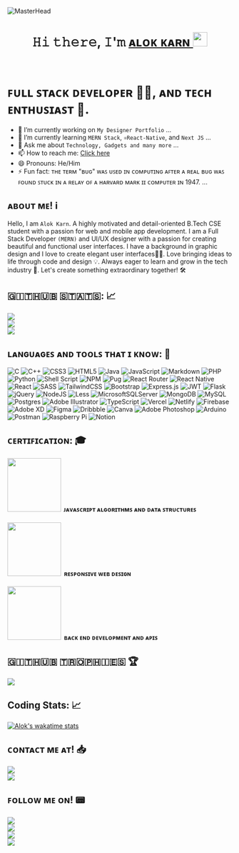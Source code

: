 
![MasterHead](https://64.media.tumblr.com/cca4f06484b447c0687f0325af5b38c9/428a8db1dc8ae92f-87/s1280x1920/7c751558b1d93e15c2d885cff2162ddb95059b8d.gif)
<h1 align="center">𝙷𝚒 𝚝𝚑𝚎𝚛𝚎, 𝙸'𝚖 <a href="https://github.com/alok-karn" target="_blank">ᴀʟᴏᴋ ᴋᴀʀɴ  </a> <img
src="https://github.com/blackcater/blackcater/raw/main/images/Hi.gif" height="32" /></h1><br />
<!-- <img src='/tumblr_cca4f06484b447c0687f0325af5b38c9_7c751558_1280.gif' width="100%" /> -->

# ꜰᴜʟʟ ꜱᴛᴀᴄᴋ ᴅᴇᴠᴇʟᴏᴘᴇʀ 👨‍🎨, ᴀɴᴅ ᴛᴇᴄʜ ᴇɴᴛʜᴜꜱɪᴀꜱᴛ 🤖.

- 🔭 I’m currently working on `My Designer Portfolio` ...
- 🌱 I’m currently learning `MERN Stack`, `⚛️React-Native`, and `Next JS` ...
- 💬 Ask me about `Technology, Gadgets and many more` ...
- 📫 How to reach me: [Click here](https://www.facebook.com/alok.karn.399/)
- 😄 Pronouns: He/Him
- ⚡ Fun fact: ᴛʜᴇ ᴛᴇʀᴍ "ʙᴜɢ" ᴡᴀꜱ ᴜꜱᴇᴅ ɪɴ ᴄᴏᴍᴘᴜᴛɪɴɢ ᴀꜰᴛᴇʀ ᴀ ʀᴇᴀʟ ʙᴜɢ ᴡᴀꜱ ꜰᴏᴜɴᴅ ꜱᴛᴜᴄᴋ ɪɴ ᴀ ʀᴇʟᴀʏ ᴏꜰ ᴀ ʜᴀʀᴠᴀʀᴅ ᴍᴀʀᴋ ɪɪ ᴄᴏᴍᴘᴜᴛᴇʀ ɪɴ 1947. ...


<h2 align="left">ᴀʙᴏᴜᴛ ᴍᴇ! ℹ️</h2>

Hello, I am `Alok Karn`. A highly motivated and detail-oriented B.Tech CSE student with a passion for web and mobile app development. I am a Full Stack Developer `(MERN)` and UI/UX designer with a passion for creating beautiful and functional user interfaces. I have a background in graphic design and I love to create elegant user interfaces👨‍🎨. Love bringing ideas to life through code and design 💡. Always eager to learn and grow in the tech industry 🚀. Let's create something extraordinary together! 🛠️

## 🇬‌🇮‌🇹‌🇭‌🇺‌🇧‌ 🇸‌🇹‌🇦‌🇹‌🇸‌: 📈

![](https://github-readme-stats.vercel.app/api?username=alok-karn&theme=dark&hide_border=false&include_all_commits=false&count_private=false)<br/>
![](https://github-readme-streak-stats.herokuapp.com/?user=alok-karn&theme=dark&hide_border=false)<br/>
![](https://github-readme-stats.vercel.app/api/top-langs/?username=alok-karn&theme=dark&hide_border=false&include_all_commits=true&count_private=true&layout=compact)



## ʟᴀɴɢᴜᴀɢᴇꜱ ᴀɴᴅ ᴛᴏᴏʟꜱ ᴛʜᴀᴛ ɪ ᴋɴᴏᴡ: 🧰
![C](https://img.shields.io/badge/c-%2300599C.svg?style=for-the-badge&logo=c&logoColor=white) ![C++](https://img.shields.io/badge/c++-%2300599C.svg?style=for-the-badge&logo=c%2B%2B&logoColor=white) ![CSS3](https://img.shields.io/badge/css3-%231572B6.svg?style=for-the-badge&logo=css3&logoColor=white) ![HTML5](https://img.shields.io/badge/html5-%23E34F26.svg?style=for-the-badge&logo=html5&logoColor=white) ![Java](https://img.shields.io/badge/java-%23ED8B00.svg?style=for-the-badge&logo=java&logoColor=white) ![JavaScript](https://img.shields.io/badge/javascript-%23323330.svg?style=for-the-badge&logo=javascript&logoColor=%23F7DF1E) ![Markdown](https://img.shields.io/badge/markdown-%23000000.svg?style=for-the-badge&logo=markdown&logoColor=white) ![PHP](https://img.shields.io/badge/php-%23777BB4.svg?style=for-the-badge&logo=php&logoColor=white) ![Python](https://img.shields.io/badge/python-3670A0?style=for-the-badge&logo=python&logoColor=ffdd54) ![Shell Script](https://img.shields.io/badge/shell_script-%23121011.svg?style=for-the-badge&logo=gnu-bash&logoColor=white) ![NPM](https://img.shields.io/badge/NPM-%23000000.svg?style=for-the-badge&logo=npm&logoColor=white) ![Pug](https://img.shields.io/badge/Pug-FFF?style=for-the-badge&logo=pug&logoColor=A86454) ![React Router](https://img.shields.io/badge/React_Router-CA4245?style=for-the-badge&logo=react-router&logoColor=white) ![React Native](https://img.shields.io/badge/react_native-%2320232a.svg?style=for-the-badge&logo=react&logoColor=%2361DAFB) ![React](https://img.shields.io/badge/react-%2320232a.svg?style=for-the-badge&logo=react&logoColor=%2361DAFB) ![SASS](https://img.shields.io/badge/SASS-hotpink.svg?style=for-the-badge&logo=SASS&logoColor=white) ![TailwindCSS](https://img.shields.io/badge/tailwindcss-%2338B2AC.svg?style=for-the-badge&logo=tailwind-css&logoColor=white) ![Bootstrap](https://img.shields.io/badge/bootstrap-%23563D7C.svg?style=for-the-badge&logo=bootstrap&logoColor=white) ![Express.js](https://img.shields.io/badge/express.js-%23404d59.svg?style=for-the-badge&logo=express&logoColor=%2361DAFB) ![JWT](https://img.shields.io/badge/JWT-black?style=for-the-badge&logo=JSON%20web%20tokens)  ![Flask](https://img.shields.io/badge/flask-%23000.svg?style=for-the-badge&logo=flask&logoColor=white) ![jQuery](https://img.shields.io/badge/jquery-%230769AD.svg?style=for-the-badge&logo=jquery&logoColor=white) ![NodeJS](https://img.shields.io/badge/node.js-6DA55F?style=for-the-badge&logo=node.js&logoColor=white) ![Less](https://img.shields.io/badge/less-2B4C80?style=for-the-badge&logo=less&logoColor=white) ![MicrosoftSQLServer](https://img.shields.io/badge/Microsoft%20SQL%20Sever-CC2927?style=for-the-badge&logo=microsoft%20sql%20server&logoColor=white) ![MongoDB](https://img.shields.io/badge/MongoDB-%234ea94b.svg?style=for-the-badge&logo=mongodb&logoColor=white) ![MySQL](https://img.shields.io/badge/mysql-%2300f.svg?style=for-the-badge&logo=mysql&logoColor=white) ![Postgres](https://img.shields.io/badge/postgres-%23316192.svg?style=for-the-badge&logo=postgresql&logoColor=white) ![Adobe Illustrator](https://img.shields.io/badge/adobeillustrator-%23FF9A00.svg?style=for-the-badge&logo=adobeillustrator&logoColor=white) ![TypeScript](https://img.shields.io/badge/typescript-%23007ACC.svg?style=for-the-badge&logo=typescript&logoColor=white) ![Vercel](https://img.shields.io/badge/vercel-%23000000.svg?style=for-the-badge&logo=vercel&logoColor=white) ![Netlify](https://img.shields.io/badge/netlify-%23000000.svg?style=for-the-badge&logo=netlify&logoColor=#00C7B7) ![Firebase](https://img.shields.io/badge/firebase-%23039BE5.svg?style=for-the-badge&logo=firebase) ![Adobe XD](https://img.shields.io/badge/Adobe%20XD-470137?style=for-the-badge&logo=Adobe%20XD&logoColor=#FF61F6) ![Figma](https://img.shields.io/badge/figma-%23F24E1E.svg?style=for-the-badge&logo=figma&logoColor=white) ![Dribbble](https://img.shields.io/badge/Dribbble-EA4C89?style=for-the-badge&logo=dribbble&logoColor=white) ![Canva](https://img.shields.io/badge/Canva-%2300C4CC.svg?style=for-the-badge&logo=Canva&logoColor=white) ![Adobe Photoshop](https://img.shields.io/badge/adobephotoshop-%2331A8FF.svg?style=for-the-badge&logo=adobephotoshop&logoColor=white) ![Arduino](https://img.shields.io/badge/-Arduino-00979D?style=for-the-badge&logo=Arduino&logoColor=white) ![Postman](https://img.shields.io/badge/Postman-FF6C37?style=for-the-badge&logo=postman&logoColor=white) ![Raspberry Pi](https://img.shields.io/badge/-RaspberryPi-C51A4A?style=for-the-badge&logo=Raspberry-Pi) ![Notion](https://img.shields.io/badge/Notion-%23000000.svg?style=for-the-badge&logo=notion&logoColor=white)

<h2 align="left"> ᴄᴇʀᴛɪꜰɪᴄᴀᴛɪᴏɴ: 🎓</h2><h4>
<a href="https://www.freecodecamp.org/certification/alok69/javascript-algorithms-and-data-structures" target="_blank"><img src="https://img.shields.io/badge/freecodecamp-27273D?style=for-the-badge&logo=freecodecamp&logoColor=white" width="120"></a> &nbsp;ᴊᴀᴠᴀꜱᴄʀɪᴘᴛ ᴀʟɢᴏʀɪᴛʜᴍꜱ ᴀɴᴅ ᴅᴀᴛᴀ ꜱᴛʀᴜᴄᴛᴜʀᴇꜱ</h4>
<h4>
<a href="https://www.freecodecamp.org/certification/alok69/responsive-web-design" target="_blank"><img src="https://img.shields.io/badge/freecodecamp-27273D?style=for-the-badge&logo=freecodecamp&logoColor=white" width="120"></a> &nbsp;ʀᴇꜱᴘᴏɴꜱɪᴠᴇ ᴡᴇʙ ᴅᴇꜱɪɢɴ</h4>
<h4>
<a href="https://www.freecodecamp.org/certification/alok69/back-end-development-and-apis" target="_blank"><img src="https://img.shields.io/badge/freecodecamp-27273D?style=for-the-badge&logo=freecodecamp&logoColor=white" width="120"></a> &nbsp;ʙᴀᴄᴋ ᴇɴᴅ ᴅᴇᴠᴇʟᴏᴘᴍᴇɴᴛ ᴀɴᴅ ᴀᴘɪꜱ</h4>

## 🇬‌🇮‌🇹‌🇭‌🇺‌🇧‌ 🇹‌🇷‌🇴‌🇵‌🇭‌🇮‌🇪‌🇸‌ 🏆
![](https://github-profile-trophy.vercel.app/?username=alok-karn&theme=darkhub&no-frame=false&no-bg=true&margin-w=4)

## Coding Stats: 📈
[![Alok's wakatime stats](https://github-readme-stats.vercel.app/api/wakatime?username=alok_karn)](https://wakatime.com/@alok_karn)
<h2>ᴄᴏɴᴛᴀᴄᴛ ᴍᴇ ᴀᴛ! 📥 </h2>
<a href="https://www.facebook.com/alok.karn.399/" target="blank"><img src = "https://img.shields.io/badge/Messenger-00B2FF?style=for-the-badge&logo=messenger&logoColor=white"></a> <br />
<a href="mailto:alokkyasth@gmail.com" target="blank"><img src="https://img.shields.io/badge/Gmail-D14836?style=for-the-badge&logo=gmail&logoColor=white"></a> <br />

<h2>ꜰᴏʟʟᴏᴡ ᴍᴇ ᴏɴ! 📟 </h2>
<a href="https://twitter.com/alok98420" target="blank"><img src="https://img.shields.io/badge/Twitter-1DA1F2?style=for-the-badge&logo=twitter&logoColor=white"></a><br />
<a href="https://www.instagram.com/aaalok_369.exe/" target="blank"><img src="https://img.shields.io/badge/Instagram-E4405F?style=for-the-badge&logo=instagram&logoColor=white"></a><br />
<a href="https://www.snapchat.com/add/alok_karn19" target="blank"><img src="https://img.shields.io/badge/Snapchat-FFFC00?style=for-the-badge&logo=snapchat&logoColor=white"></a><br />
<a href="https://www.linkedin.com/in/alok-karn-8736a221b/" target="blank"><img src="https://img.shields.io/badge/LinkedIn-0077B5?style=for-the-badge&logo=linkedin&logoColor=white"> </a><br />


	
